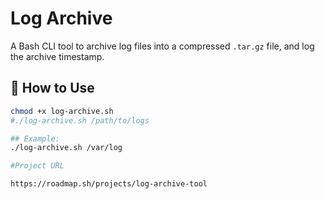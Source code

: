 # Log Archive

A Bash CLI tool to archive log files into a compressed `.tar.gz` file, and log the archive timestamp.

## 🚀 How to Use

```bash
chmod +x log-archive.sh
#./log-archive.sh /path/to/logs

## Example:
./log-archive.sh /var/log

#Project URL

https://roadmap.sh/projects/log-archive-tool
